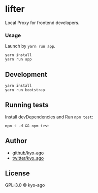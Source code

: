 # lifter

Local Proxy for frontend developers.

### Usage

Launch by `yarn run app`.

    yarn install
    yarn run app

## Development

    yarn install
    yarn run bootstrap

## Running tests

Install devDependencies and Run `npm test`:

    npm i -d && npm test

## Author

- [github/kyo-ago](https://github.com/kyo-ago)
- [twitter/kyo_ago](https://twitter.com/kyo_ago)

## License

GPL-3.0 © kyo-ago
